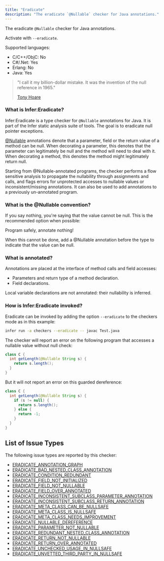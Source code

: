 ```yaml
---
title: "Eradicate"
description: "The eradicate `@Nullable` checker for Java annotations."
---
```


The eradicate `@Nullable` checker for Java annotations.

Activate with `--eradicate`.

Supported languages:
- C/C++/ObjC: No
- C#/.Net: Yes
- Erlang: No
- Java: Yes

> "I call it my billion-dollar mistake. It was the invention of the null
> reference in 1965."
>
> [Tony Hoare](http://en.wikipedia.org/wiki/Tony_Hoare)

### What is Infer:Eradicate?

Infer:Eradicate is a type checker for `@Nullable` annotations for Java. It is part
of the Infer static analysis suite of tools. The goal is to eradicate null
pointer exceptions.

<a href="https://developer.android.com/reference/android/support/annotation/Nullable.html">@Nullable</a>
annotations denote that a parameter, field or the return value of a method can
be null. When decorating a parameter, this denotes that the parameter can
legitimately be null and the method will need to deal with it. When decorating a
method, this denotes the method might legitimately return null.

Starting from @Nullable-annotated programs, the checker performs a flow
sensitive analysis to propagate the nullability through assignments and calls,
and flags errors for unprotected accesses to nullable values or
inconsistent/missing annotations. It can also be used to add annotations to a
previously un-annotated program.

### What is the @Nullable convention?

If you say nothing, you're saying that the value cannot be null. This is the
recommended option when possible:

Program safely, annotate nothing!

When this cannot be done, add a @Nullable annotation before the type to indicate
that the value can be null.

### What is annotated?

Annotations are placed at the interface of method calls and field accesses:

- Parameters and return type of a method declaration.
- Field declarations.

Local variable declarations are not annotated: their nullability is inferred.

### How is Infer:Eradicate invoked?

Eradicate can be invoked by adding the option `--eradicate` to the checkers mode
as in this example:

```bash
infer run -a checkers --eradicate -- javac Test.java
```

The checker will report an error on the following program that accesses a
nullable value without null check:

```java
class C {
  int getLength(@Nullable String s) {
    return s.length();
  }
}
```

But it will not report an error on this guarded dereference:

```java
class C {
  int getLength(@Nullable String s) {
    if (s != null) {
      return s.length();
    } else {
      return -1;
    }
  }
}
```


## List of Issue Types

The following issue types are reported by this checker:
- [ERADICATE_ANNOTATION_GRAPH](/docs/next/all-issue-types#eradicate_annotation_graph)
- [ERADICATE_BAD_NESTED_CLASS_ANNOTATION](/docs/next/all-issue-types#eradicate_bad_nested_class_annotation)
- [ERADICATE_CONDITION_REDUNDANT](/docs/next/all-issue-types#eradicate_condition_redundant)
- [ERADICATE_FIELD_NOT_INITIALIZED](/docs/next/all-issue-types#eradicate_field_not_initialized)
- [ERADICATE_FIELD_NOT_NULLABLE](/docs/next/all-issue-types#eradicate_field_not_nullable)
- [ERADICATE_FIELD_OVER_ANNOTATED](/docs/next/all-issue-types#eradicate_field_over_annotated)
- [ERADICATE_INCONSISTENT_SUBCLASS_PARAMETER_ANNOTATION](/docs/next/all-issue-types#eradicate_inconsistent_subclass_parameter_annotation)
- [ERADICATE_INCONSISTENT_SUBCLASS_RETURN_ANNOTATION](/docs/next/all-issue-types#eradicate_inconsistent_subclass_return_annotation)
- [ERADICATE_META_CLASS_CAN_BE_NULLSAFE](/docs/next/all-issue-types#eradicate_meta_class_can_be_nullsafe)
- [ERADICATE_META_CLASS_IS_NULLSAFE](/docs/next/all-issue-types#eradicate_meta_class_is_nullsafe)
- [ERADICATE_META_CLASS_NEEDS_IMPROVEMENT](/docs/next/all-issue-types#eradicate_meta_class_needs_improvement)
- [ERADICATE_NULLABLE_DEREFERENCE](/docs/next/all-issue-types#eradicate_nullable_dereference)
- [ERADICATE_PARAMETER_NOT_NULLABLE](/docs/next/all-issue-types#eradicate_parameter_not_nullable)
- [ERADICATE_REDUNDANT_NESTED_CLASS_ANNOTATION](/docs/next/all-issue-types#eradicate_redundant_nested_class_annotation)
- [ERADICATE_RETURN_NOT_NULLABLE](/docs/next/all-issue-types#eradicate_return_not_nullable)
- [ERADICATE_RETURN_OVER_ANNOTATED](/docs/next/all-issue-types#eradicate_return_over_annotated)
- [ERADICATE_UNCHECKED_USAGE_IN_NULLSAFE](/docs/next/all-issue-types#eradicate_unchecked_usage_in_nullsafe)
- [ERADICATE_UNVETTED_THIRD_PARTY_IN_NULLSAFE](/docs/next/all-issue-types#eradicate_unvetted_third_party_in_nullsafe)
